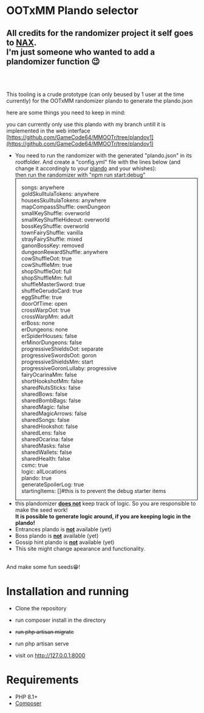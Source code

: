 # OOTxMM Plando selector



## All credits for the randomizer project it self goes to [NAX](https://github.com/Nax). <br>I'm just someone who wanted to add a plandomizer function 😉

<br><br>


This tooling is a crude prototype (can only beused by 1 user at the time currently) for the OOTxMM randomizer plando to generate the plando.json

here are some things you need to keep in mind:


you can currently only use this plando with my branch untill it is implemented in the web interface</b><br>
				[https://github.com/GameCode64/MMOOTr/tree/plandov1](https://github.com/GameCode64/MMOOTr/tree/plandov1)
<ul>
					<li>
						You need to run the randomizer with the generated "plando.json" in its rootfolder. And create a "config.yml" file with the lines below (and change it accordingly to your <u>plando</u> and your whishes):<br>then run the randomizer with "npm run start:debug"
						<div style="border: 1px #000000 solid; padding: 15px;">
							songs: anywhere
							<br>goldSkulltulaTokens: anywhere
							<br>housesSkulltulaTokens: anywhere
							<br>mapCompassShuffle: ownDungeon
							<br>smallKeyShuffle: overworld
							<br>smallKeyShuffleHideout: overworld
							<br>bossKeyShuffle: overworld
							<br>townFairyShuffle: vanilla
							<br>strayFairyShuffle: mixed
							<br>ganonBossKey: removed
							<br>dungeonRewardShuffle: anywhere
							<br>cowShuffleOot: true
							<br>cowShuffleMm: true
							<br>shopShuffleOot: full
							<br>shopShuffleMm: full
							<br>shuffleMasterSword: true
							<br>shuffleGerudoCard: true
							<br>eggShuffle: true
							<br>doorOfTime: open
							<br>crossWarpOot: true
							<br>crossWarpMm: adult
							<br>erBoss: none
							<br>erDungeons: none
							<br>erSpiderHouses: false
							<br>erMinorDungeons: false
							<br>progressiveShieldsOot: separate
							<br>progressiveSwordsOot: goron
							<br>progressiveShieldsMm: start
							<br>progressiveGoronLullaby: progressive
							<br>fairyOcarinaMm: false
							<br>shortHookshotMm: false
							<br>sharedNutsSticks: false
							<br>sharedBows: false
							<br>sharedBombBags: false
							<br>sharedMagic: false
							<br>sharedMagicArrows: false
							<br>sharedSongs: false
							<br>sharedHookshot: false
							<br>sharedLens: false
							<br>sharedOcarina: false
							<br>sharedMasks: false
							<br>sharedWallets: false
							<br>sharedHealth: false
							<br>csmc: true
							<br>logic: allLocations
							<br>plando: true
							<br>generateSpoilerLog: true							
							<br>startingItems: []#this is to prevent the debug starter items
						</div>
					</li>
                            </li>
                            <li>
                                this plandomizer <b><u>does not</u></b> keep track of logic. So you are responsible to
                                make the seed work!<br> <b>It is possible to generate logic around, if you are keeping logic in the plando!</b>
                            </li>
                            <li>
                                Entrances plando is <b><u>not</u></b> available (yet)
                            </li>
                            <li>
                                Boss plando is <b><u>not</u></b> available (yet)
                            </li>
                            <li>
                                Gossip hint plando is <b><u>not</u></b> available (yet)
                            </li>
                            <li>
                                This site might change apearance and functionality.
			    </li>
     			</ul>
                        <br>And make some fun seeds😁!

# Installation and running
- Clone the repository

- run composer install in the directory

- ~~run php artisan migrate~~

- run php artisan serve

- visit on http://127.0.0.1:8000


# Requirements
- PHP 8.1+
- [Composer](https://getcomposer.org/download/)

